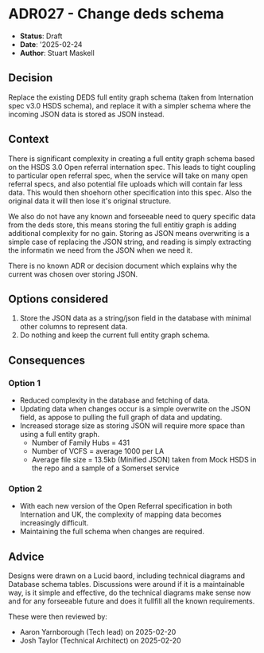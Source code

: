 # ADR027 - Change deds schema

- **Status**: Draft
- **Date**: '2025-02-24
- **Author**: Stuart Maskell

## Decision

Replace the existing DEDS full entity graph schema (taken from Internation spec v3.0 HSDS schema), and replace it with a simpler schema where the incoming JSON data is stored as JSON instead.

## Context

There is significant complexity in creating a full entity graph schema based on the HSDS 3.0 Open referral internation spec. This leads to tight coupling to particular open referral spec, when the service will take on many open referral specs, and also potential file uploads which will contain far less data. This would then shoehorn other specification into this spec. Also the original data it will then lose it's original structure.

We also do not have any known and forseeable need to query specific data from the deds store, this means storing the full entitiy graph is adding additional complexity for no gain. Storing as JSON means overwriting is a simple case of replacing the JSON string, and reading is simply extracting the informatin we need from the JSON when we need it.

There is no known ADR or decision document which explains why the current was chosen over storing JSON.

## Options considered

1. Store the JSON data as a string/json field in the database with minimal other columns to represent data.
2. Do nothing and keep the current full entity graph schema.

## Consequences

### Option 1

- Reduced complexity in the database and fetching of data.
- Updating data when changes occur is a simple overwrite on the JSON field, as appose to pulling the full graph of data and updating.
- Increased storage size as storing JSON will require more space than using a full entity graph.
    - Number of Family Hubs = 431
    - Number of VCFS = average 1000 per LA
    - Average file size = 13.5kb (Minified JSON) taken from Mock HSDS in the repo and a sample of a Somerset service

### Option 2

- With each new version of the Open Referral specification in both Internation and UK, the complexity of mapping data becomes increasingly difficult.
- Maintaining the full schema when changes are required.

## Advice

Designs were drawn on a Lucid baord, including technical diagrams and Database schema tables. Discussions were around if it is a maintainable way, is it simple and effective, do the technical diagrams make sense now and for any forseeable future and does it fullfill all the known requirements.

These were then reviewed by:

- Aaron Yarnborough (Tech lead) on 2025-02-20
- Josh Taylor (Technical Architect) on 2025-02-20
